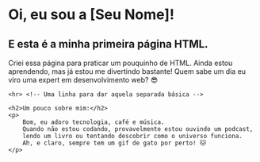 <!DOCTYPE html>
<html lang="pt-BR">
<head>
    <meta charset="UTF-8">
    <meta name="viewport" content="width=device-width, initial-scale=1.0">
    <title>Minha Primeira Página</title>
</head>
<body>
    <h1>Oi, eu sou a [Seu Nome]!</h1>
    <h2>E esta é a minha primeira página HTML.</h2>
    <p>
        Criei essa página para praticar um pouquinho de HTML. 
        Ainda estou aprendendo, mas já estou me divertindo bastante! 
        Quem sabe um dia eu viro uma expert em desenvolvimento web? 😎
    </p>

    <hr> <!-- Uma linha para dar aquela separada básica -->

    <h2>Um pouco sobre mim:</h2>
    <p>
        Bom, eu adoro tecnologia, café e música. 
        Quando não estou codando, provavelmente estou ouvindo um podcast, 
        lendo um livro ou tentando descobrir como o universo funciona. 
        Ah, e claro, sempre tem um gif de gato por perto! 🐱
    </p>
</body>
</html>


 
